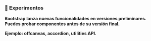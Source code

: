 ### **🧪 Experimentos**

**Bootstrap lanza nuevas funcionalidades en versiones preliminares. Puedes probar componentes antes de su versión final.**

**Ejemplo: offcanvas, accordion, utilities API.**